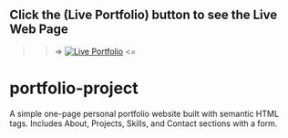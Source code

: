 ## Click the (Live Portfolio) button to see the Live Web Page 
>> => [![Live Portfolio](https://img.shields.io/badge/Live-Portfolio-green)](https://hcraghuvanshi2007.github.io/portfolio-project/) <= 

# portfolio-project

A simple one-page personal portfolio website built with semantic HTML tags.  Includes About, Projects, Skills, and Contact sections with a form.
